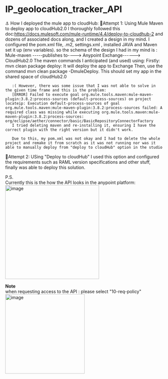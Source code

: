 # IP_geolocation_tracker_API

⚓ How I deployed the mule app to cloudHub:
    🔄Attempt 1: Using Mule Maven to deploy app to cloudHub2.0
        I thoroughly followed this doc:https://docs.mulesoft.com/mule-runtime/4.4/deploy-to-cloudhub-2 and dozens of associated docs along, and I created a design in my mind. 
        I configured the pom.xml file, .m2, settings.xml , installed JAVA and Maven set it up (env variables). 
        so the schema of the design I had in my mind is : Mule-maven -----publishes to----> Anypoint Exchange------> CloudHub2.0
        The maven commands I anticipated (and used) using: Firstly: mvn clean package deploy: It will deploy the app to Exchange 
        Then, use the command mvn clean package -DmuleDeploy. This should set my app in the shared space of cloudHub2.0

       :( However, there was some issue that I was not able to solve in the given time frame and this is the problem:
       [ERROR] Failed to execute goal org.mule.tools.maven:mule-maven-plugin:3.8.2:process-sources (default-process-sources) on project locateip: Execution default-process-sources of goal org.mule.tools.maven:mule-maven-plugin:3.8.2:process-sources failed: A required class was missing while executing org.mule.tools.maven:mule-maven-plugin:3.8.2:process-sources: org/eclipse/aether/connector/basic/BasicRepositoryConnectorFactory
       I tried deleting maven and re-installing it, ensuring I have the correct plugin with the right version but it didn't work. 

       Due to this, my pom.xml was not okay and I had to delete the whole project and remake it from scratch as it was not running nor was it able to manually deploy from "deploy to cloudHub" option in the studio

  👼Attempt 2: USing "Deploy to cloudHub" 
    I used this option and configured the requirements such as RAML version specifications and other stuff, finally was able to deploy this solution.

P.S.  
Currently this is the how the API looks in the anypoint platform: <br>
<img width="299" alt="image" src="https://github.com/arsh2037/IP_geolocation_tracker_API/assets/23148016/d011dd1c-d4b2-4919-8414-22d27afba9d5">

<strong>Note</strong>
<br>
when requesting access to the API : please select "10-req-policy"
<br>
<img width="253" alt="image" src="https://github.com/arsh2037/IP_geolocation_tracker_API/assets/23148016/ac6c4827-ca8d-4498-a0e0-77afa2bf2c18">
